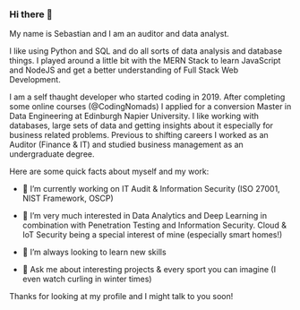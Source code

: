 ### Hi there 👋


My name is Sebastian and I am an auditor and data analyst.

I like using Python and SQL and do all sorts of data analysis and database things. I played around a little bit with the MERN Stack to learn JavaScript and NodeJS and get a better understanding of Full Stack Web Development.

I am a self thaught developer who started coding in 2019. After completing some online courses (@CodingNomads) I applied for a conversion Master in Data Engineering at Edinburgh Napier University. I like working with databases, large sets  of data and getting insights about it especially for business related problems. Previous to shifting careers I worked as an Auditor (Finance & IT) and studied business management as an undergraduate degree.

Here are some quick facts about myself and my work:

- 🔭 I’m currently working on IT Audit & Information Security (ISO 27001, NIST Framework, OSCP)

- 🌱 I’m very much interested in Data Analytics and Deep Learning in combination with Penetration Testing and Information Security. Cloud & IoT Security being a special interest of mine (especially smart homes!)

- 🤔 I’m always looking to learn new skills

- 💬 Ask me about interesting projects & every sport you can imagine (I even watch curling in winter times)


Thanks for looking at my profile and I might talk to you soon!
